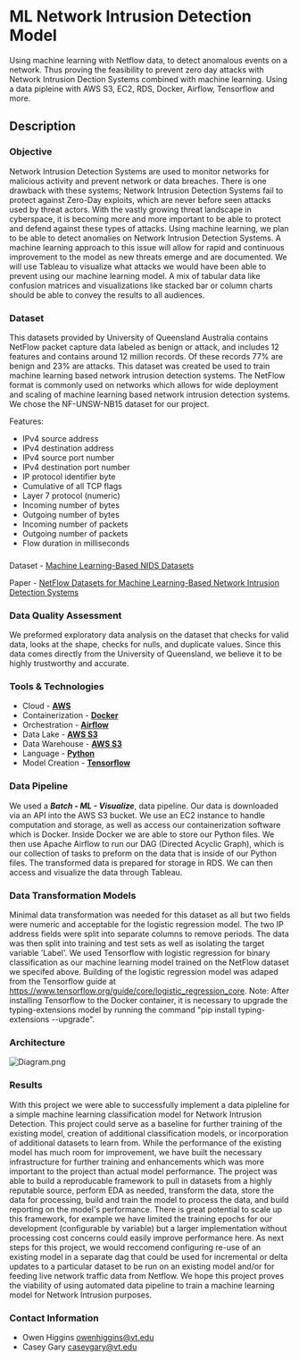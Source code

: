 # ML Network Intrusion Detection Model
Using machine learning with Netflow data, to detect anomalous events on a network. Thus proving the feasibility to prevent zero day attacks with Network Intrusion Dection Systems combined with machine learning.
Using a data pipleine with AWS S3, EC2, RDS, Docker, Airflow, Tensorflow and more.
## Description

### Objective
Network Intrusion Detection Systems are used to monitor networks for malicious activity and prevent network or data breaches. There is one drawback with these systems; Network Intrusion Detection Systems fail to protect against Zero-Day exploits, which are never before seen attacks used by threat actors. With the vastly growing threat landscape in cyberspace, it is becoming more and more important to be able to protect and defend against these types of attacks. Using machine learning, we plan to be able to detect anomalies on Network Intrusion Detection Systems. A machine learning approach to this issue will allow for rapid and continuous improvement to the model as new threats emerge and are documented. We will use Tableau to visualize what attacks we would have been able to prevent using our machine learning model. A mix of tabular data like confusion matrices and visualizations like stacked bar or column charts should be able to convey the results to all audiences. 

### Dataset
This datasets provided by University of Queensland Australia contains NetFlow packet capture data labeled as benign or attack, and includes 12 features and contains around 12 million records. Of these records 77% are benign and 23% are attacks. This dataset was created be used to train machine learning based network intrusion detection systems. The NetFlow format is commonly used on networks which allows for wide deployment and scaling of machine learning based network intrusion detection systems. We chose the NF-UNSW-NB15 dataset for our project. 


Features:
- IPv4 source address
- IPv4 destination address
- IPv4 source port number
- IPv4 destination port number
- IP protocol identifier byte
- Cumulative of all TCP flags
- Layer 7 protocol (numeric)
- Incoming number of bytes
- Outgoing number of bytes
- Incoming number of packets
- Outgoing number of packets
- Flow duration in milliseconds

### 
Dataset - [Machine Learning-Based NIDS Datasets](https://staff.itee.uq.edu.au/marius/NIDS_datasets/#RA5) 

Paper - [NetFlow Datasets for Machine Learning-Based Network Intrusion Detection Systems](https://doi.org/10.1007/978-3-030-72802-1_9)

### Data Quality Assessment

We preformed exploratory data analysis on the dataset that checks for valid data, looks at the shape, checks for nulls, and duplicate values. Since this data comes directly from the University of Queensland, we believe it to be highly trustworthy and accurate.

### Tools & Technologies

- Cloud - [**AWS**](https://aws.amazon.com/)
- Containerization - [**Docker**](https://www.docker.com)
- Orchestration - [**Airflow**](https://airflow.apache.org)
- Data Lake - [**AWS S3**](https://aws.amazon.com/s3/)
- Data Warehouse - [**AWS S3**](https://aws.amazon.com/s3/)
- Language - [**Python**](https://www.python.org)
- Model Creation - [**Tensorflow**](https://www.tensorflow.org/guide/core/logistic_regression_core)


### Data Pipeline 

We used a ***Batch - ML - Visualize***, data pipeline. Our data is downloaded via an API into the AWS S3 bucket. We use an EC2 instance to handle computation and storage, as well as access our containerization software which is Docker. Inside Docker we are able to store our Python files. We then use Apache Airflow to run our DAG (Directed Acyclic Graph), which is our collection of tasks to preform on the data that is inside of our Python files. The transformed data is prepared for storage in RDS. We can then access and visualize the data through Tableau.

### Data Transformation Models

Minimal data transformation was needed for this dataset as all but two fields were numeric and acceptable for the logistic regression model. The two IP address fields were split into separate columns to remove periods. The data was then split into training and test sets as well as isolating the target variable 'Label'. We used Tensorflow with logistic regression for binary classification as our machine learning model trained on the NetFlow dataset we specifed above. Building of the logistic regression model was adaped from the Tensorflow guide at https://www.tensorflow.org/guide/core/logistic_regression_core. Note: After installing Tensorflow to the Docker container, it is necessary to upgrade the typing-extensions model by running the command "pip install typing-extensions --upgrade". 


### Architecture
![Diagram.png](https://github.com/owenhiggins/Zero-Day-Exploit-Prediction-through-Anomaly-Detection-for-Network-Intrusion-Detection-Systems/blob/main/Diagram.png)

### Results
With this project we were able to successfully implement a data pipleline for a simple machine learning classification model for Network Intrusion Detection. This project could serve as a baseline for further training of the existing model, creation of additional classification models, or incorporation of additional datasets to learn from. While the performance of the existing model has much room for improvement, we have built the necessary infrastructure for further training and enhancements which was more important to the project than actual model performance. The project was able to build a reproducable framework to pull in datasets from a highly reputable source, perform EDA as needed, transform the data, store the data for processing, build and train the model to process the data, and build reporting on the model's performance. There is great potential to scale up this framework, for example we have limited the training epochs for our development (configurable by variable) but a larger implementation without processing cost concerns could easily improve performance here. As next steps for this project, we would reccomend configuring re-use of an existing model in a separate dag that could be used for incremental or delta updates to a particular dataset to be run on an existing model and/or for feeding live network traffic data from Netflow. We hope this project proves the viability of using automated data pipeline to train a machine learning model for Network Intrusion purposes.  

### Contact Information
- Owen Higgins owenhiggins@vt.edu
- Casey Gary caseygary@vt.edu
